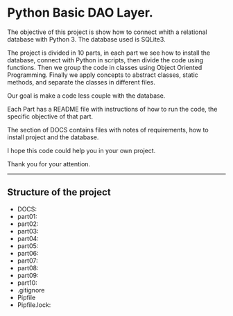 # Python Basic DAO Layer.


The objective of this project is show how to connect whith a relational database with Python 3. The database used is SQLite3.

The project is divided in  10 parts, in each part we see how to install the database, connect with Python in scripts, then divide the code using functions. Then we group the code in classes using Object Oriented Programming. Finally we apply concepts to abstract classes, static methods, and separate the classes in different files.

 Our goal is make a code less couple with the database.

Each Part has a README file with instructions of how to run the code, the specific objective of that part.

The section of DOCS contains files with notes of requirements, how to install project and the database.

I hope this code could help you in your own project.

Thank you for your attention. 

---

## Structure of the project

- DOCS: 
- part01: 
- part02: 
- part03: 
- part04: 
- part05: 
- part06: 
- part07: 
- part08: 
- part09: 
- part10: 
- .gitignore
- Pipfile
- Pipfile.lock:

